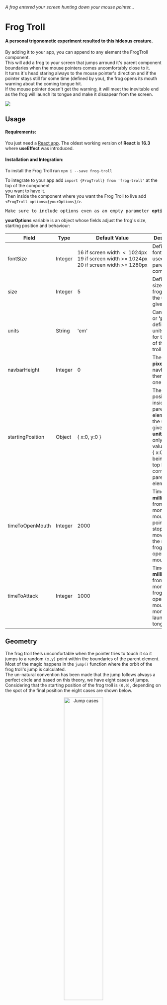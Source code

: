 ###### A frog entered your screen hunting down your mouse pointer...  
# Frog Troll

#### A personal trigonometic experiment resulted to this hideous creature.

By adding it to your app, you can append to any element the FrogTroll component.  
This will add a frog to your screen that jumps arround it's parent component boundaries when the mouse pointers comes uncomfortably close to it.  
It turns it's head staring always to the mouse pointer's direction and if the pointer stays still for some time (defined by you), the frog opens its mouth warning about the coming tongue hit.  
If the mouse pointer doesn't get the warning, it will meet the inevitable end as the frog will launch its tongue and make it dissapear from the screen.  

![](https://i.imgur.com/MygEPYW.gif)
## Usage

#### Requirements:  
You just need a [React app](https://react.dev/). The oldest working version of <b>React</b> is <b>16.3</b> where <b>useEffect</b> was introduced.  
#### Installation and Integration:  
To install the Frog Troll run ```npm i --save frog-troll```  

To integrate to your app add ```import {FrogTroll} from 'frog-troll'``` at the top of the component  
you want to have it.  
Then inside the component where you want the Frog Troll to live add ```<FrogTroll options={yourOptions}/>```.  

<p align="center"><pre style="textAlign:center">Make sure to include options even as an empty parameter <b>options={{}}</b></pre></p>
<b>yourOptions</b> variable is an object whose fields adjust the frog's size, starting position and behaviour:  
<center>

|Field|Type|Default Value|Description|
|-----|----|-------|-----------|
|fontSize|Integer|16&nbsp;if&nbsp;screen&nbsp;width&nbsp;&nbsp;<&nbsp;&nbsp;1024px<br>19&nbsp;if&nbsp;screen&nbsp;width&nbsp;>=&nbsp;1024px<br>20&nbsp;if&nbsp;screen&nbsp;width&nbsp;>=&nbsp;1280px|Defines the font size used in the parent component|
|size|Integer|5|Defines the size of the frog troll in the units given|
|units|String|'em'|Can be <b>'em'</b> or <b>'px'</b>, defines the units used for the size of the frog troll|
|navbarHeight|Integer|0|The size <b>in pixels</b> of the navbar if there is one*|
|startingPosition|Object|{ x:0, y:0 }|The starting position inside the parent element in the units given in <b>units</b>, giving only <b>positive</b> values. With { x:0, y:0 } being the top left corner of the parent element|
|timeToOpenMouth|Integer|2000|Time in <b>milliseconds</b> from the moment that mouse pointer stops moving to the moment frog troll opens its mouth|
|timeToAttack|Integer|1000|Time in <b>milliseconds</b> from the moment that frog troll opens its mouth to the moment it launches its tongue|
</center>

## Geometry


The frog troll feels uncomfortable when the pointer tries to touch it so it jumps to a random ```(x,y)``` point within the boundaries of the parent element.  
Most of the magic happens in the ```jump()``` function where the orbit of the frog troll's jump is calculated.  
The un-natural convention has been made that the jump follows always a perfect circle and based on this theory, we have eight cases of jumps. Considering that the starting position of the frog troll is ```(0,0)```, depending on the spot of the final position the eight cases are shown below.

<p align="center" style="width:100%;">
    <img src="https://i.imgur.com/Rw6TTcW.png" alt="Jump cases" style="width:50%;"/>
    <br>
    <i>Jump Cases</i>
</p>
<br>  

* In cases <b>a</b> and <b>h</b>, the center of the frog troll's orbit circle will be on <b>Xaxis</b> (<i>Case 1</i>).<br>  
* In cases <b>f</b> and <b>c</b>, the center of the frog troll's orbit circle will be on <b>Yaxis</b> (<i>Case 4</i>).<br>
* In cases <b>g</b> and <b>b</b>, the center of the frog troll's orbit circle will be on the line <b>passing from final position<br>point and being parallel to Yaxis</b> (<i>Case 3</i>).<br>
* In cases <b>e</b> and <b>d</b>, the center of the frog troll's orbit circle will be on the line <b>passing from final position<br>point and being parallel to Xaxis</b> (<i>Case 2</i>).<br>

<br>
<table align="center">
    <tr>
        <td><img alt="case1" src="https://i.imgur.com/UKHTXw1.png"></td>
        <td><img alt="case2" src="https://i.imgur.com/UNHcatS.png"></td>
    </tr> 
    <tr align="center">
        <td><i>Case 1</i></td>
        <td><i>Case 2</i></td>
    </tr>
    <tr table align="center">
        <td><img alt="case3" align="center "width=60% height=60% src="https://i.imgur.com/nSvx7vk.png"></td>
        <td><img alt="case4" align="center" width=60% height=60% src="https://i.imgur.com/fLGqaCQ.png"></td>
    </tr> 
    <tr align="center">
        <td><i>Case 3</i></td>
        <td><i>Case 4</i></td>
    </tr>
</table>
